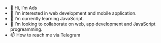 - 👋 Hi, I’m Ads
- 👀 I’m interested in web development and mobile application.
- 🌱 I’m currently learning JavaScript.
- 💞️ I’m looking to collaborate on web, app development and JavaScript progreamming.
- 📫 How to reach me via Telegram

<!---
saltea214/saltea214 is a ✨ special ✨ repository because its `README.md` (this file) appears on your GitHub profile.
You can click the Preview link to take a look at your changes.
--->
